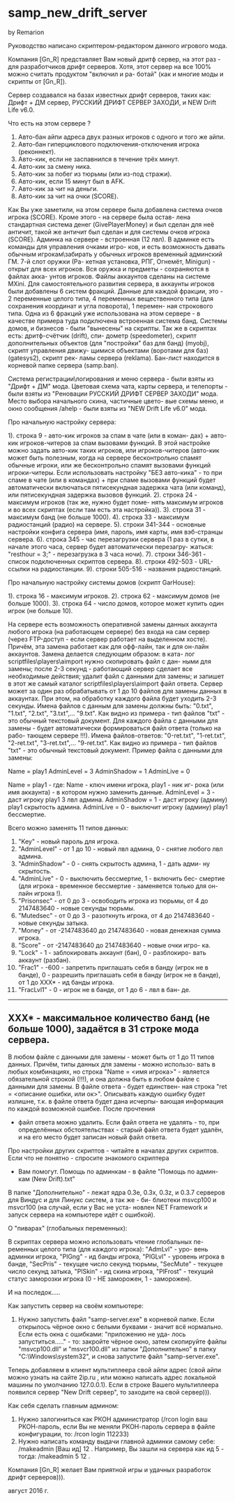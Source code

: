 # samp_new_drift_server
by Remarion

Руководство написано скриптером-редактором данного игрового
мода.

Компания [Gn_R] представляет Вам новый дритф сервер, на
этот раз - для разработчиков дрифт серверов. Хотя, этот
сервер на все 100% можно считать продуктом "включил и ра-
ботай" (как и многие моды и скрипты от [Gn_R]).

Сервер создавался на базах известных дрифт серверов, таких
как: Дрифт + ДМ сервер, РУССКИЙ ДРИФТ СЕРВЕР ЗАХОДИ, и
NEW Drift Life v6.0.

Что есть на этом сервере ?

1. Авто-бан айпи адреса двух разных игроков с одного и того
   же айпи.
2. Авто-бан гиперциклового подключения-отключения игрока
   (реконнект).
3. Авто-кик, если не заспавнился в течение трёх минут.
4. Авто-кик за смену ника.
5. Авто-кик за побег из тюрьмы (или из-под стражи).
6. Авто-кик, если 15 минут был в AFK.
7. Авто-кик за чит на деньги.
8. Авто-кик за чит на очки (SCORE).

Как Вы уже заметили, на этом сервере была добавлена система
очков игрока (SCORE). Кроме этого - на сервере была остав-
лена стандартная система денег (GivePlayerMoney) и был сделан
для неё античит, такой же античит был сделан и для системы
очков игрока (SCORE). Админка на сервере - встроенная
(12 лвл). В админке есть команды для управления очками игро-
ков, и есть возможность давать обычным игрокам\забирать у
обычных игроков временный админский ГМ. 7-й слот оружки (Ра-
кетная установка, РПГ, Огнемёт, Minigun) - открыт для всех
игроков. Вся оружка и предметы - сохраняются в файлах акка-
унтов игроков. Файлы аккаунтов сделаны на системе MXini.
Для самостоятельного развития сервера, в аккаунты игроков
были добавлены 6 систем фракций. Данные для каждой фракции,
это - 2 переменные целого типа, 4 переменных вещественного
типа (для сохранения координат и угла поворота), 1 перемен-
ная строкового типа. Одна из 6 фракций уже использована на
этом сервере - в качестве примера туда подключена встроенная
система банд. Системы домов, и бизнесов - были "вынесены" на
скрипты. Так же в скриптах есть: дритф-счётчик (drift), спи-
дометр (speedometer), скрипт дополнительных объектов (для
"постройки" баз для банд) (myobj), скрипт управления движу-
щимися объектами (воротами для баз) (gatesys2), скрипт рек-
ламы сервера (reklama). Бан-лист находится в корневой папке
сервера (samp.ban).

Система регистрации\логирования и меню сервера - были взяты
из "Дрифт + ДМ" мода. Цветовая схема чата, карты сервера, и
телепорты - были взяты из "Реновации РУССКИЙ ДРИФТ СЕРВЕР
ЗАХОДИ" мода. Место выбора начального скина, частичные цвето-
вые схемы меню, и окно сообщения /ahelp - были взяты из
"NEW Drift Life v6.0" мода.

Про начальную настройку сервера:

1). строка 9 - авто-кик игроков за спам в чате (или в коман-
    дах) + авто-кик игроков-читеров за спам вызовами функций.
    В этой настройке можно задать авто-кик таких игроков,
    или игроков-читеров (авто-кик может быть полезным, когда
    на сервере бесконтрольно спамят обычные игроки, или же
    бесконтрольно спамят вызовами функций игроки-читеры. Если
    использовать настройку "БЕЗ авто-кика" - то при спаме в
    чате (или в командах) + при спаме вызовами функций будет
    автоматически включаться пятисекундная задержка чата (или
    команд), или пятисекундная задержка вызовов функций.
2). строка 24 - максимум игроков (так же, нужно будет поме-
    нять максимум игроков и во всех скриптах (если там есть
    эта настройка)).
3). строка 31 - максимум банд (не больше 1000).
4). строка 33 - максимум радиостанций (радио) на сервере.
5). строки 341-344 - основные настройки конфига сервера (имя,
    пароль, имя карты, имя вэб-странцы сервера.
6). строка 345 - час перезагрузки сервера (1 раз в сутки, в
    начале этого часа, сервер будет автоматически перезагру-
    жаться: "resthour = 3;" - перезагрузка в 3 часа ночи).
7). строки 346-361 - список подключенных скриптов сервера.
8). строки 492-503 - URL-ссылки на радиостанции.
9). строки 505-516 - названия радиостанций.

Про начальную настройку системы домов (скрипт GarHouse):

1). строка 16 - максимум игроков.
2). строка 62 - максимум домов (не больше 1000).
3). строка 64 - число домов, которое может купить один игрок
    (не больше 10).

На сервере есть возможность оперативной замены данных аккаунта
любого игрока (на работающем сервере) без входа на сам сервер
(через FTP-доступ - если сервер работает на выделенном хосте).
Причём, эта замена работает как для офф-лайн, так и для
он-лайн аккаунтов. Замена делается следующим образом: в ката-
лог scriptfiles\players\aimport нужно скопировать файл с дан-
ными для замены; после 2-3 секунд - работающий сервер сделает
все необходимые действия; удалит файл с данными для замены; и
запишет в этот же самый каталог scriptfiles\players\aimport
файл ответа. Сервер может за один раз обрабатывать от 1 до 10
файлов для замены данных в аккаунтах. При этом, на обработку
каждого файла будет уходить 2-3 секунды. Имена файлов с данным
для замены должны быть: "0.txt", "1.txt", "2.txt", "3.txt",...
"9.txt". Как видно из примера - тип файлов "txt" - это обычный
текстовый документ. Для каждого файла с данными для замены -
будет автоматически формироваться файл ответа (только на рабо-
тающем сервере !!!). Имена файлов-ответов: "0-ret.txt",
"1-ret.txt", "2-ret.txt", "3-ret.txt",... "9-ret.txt". Как
видно из примера - тип файлов "txt" - это обычный текстовый
документ. Пример файла с данными для замены:

Name = play1
AdminLevel = 3
AdminShadow = 1
AdminLive = 0

Name = play1 - где: Name - ключ имени игрока, play1 - ник иг-
рока (или имя аккаунта) - в котором нужно заменить данные. 
AdminLevel = 3 - даст игроку play1 3 лвл админа.
AdminShadow = 1 - даст игроку (админу) play1 скрытость админа.
AdminLive = 0 - выключит игроку (админу) play1 бессмертие.

Всего можно заменять 11 типов данных:

1.  "Key" - новый пароль для игрока.
2.  "AdminLevel" - от 1 до 10 - новый лвл админа, 0 - снятие
    любого лвл админа.
3.  "AdminShadow" - 0 - снять скрытость админа, 1 - дать адми-
    ну скрытость.
4.  "AdminLive" - 0 - выключить бессмертие, 1 - включить бес-
    смертие (для игрока - временное бессмертие - заменяется
    только для он-лайн игрока !).
5.  "Prisonsec" - от 0 до 3 - освободить игрока из тюрьмы,
    от 4 до 2147483640 - новые секунды тюрьмы.
6.  "Mutedsec" - от 0 до 3 - разоткнуть игрока, от 4 до
    2147483640 - новые секунды затыка.
7.  "Money" - от -2147483640 до 2147483640 - новая денежная
    сумма игрока.
8.  "Score" - от -2147483640 до 2147483640 - новые очки игро-
    ка.
9.  "Lock" - 1 - заблокировать аккаунт (бан), 0 - разблокиро-
    вать аккаунт (разбан).
10. "Frac1" - -600 - запретить приглашать себя в банду (игрок
    не в банде), 0 - разрешить приглашать себя в банду (игрок
    не в банде), от 1 до XXX* - ид банды игрока.
11. "FracLvl1" - 0 - игрок не в банде, от 1 до 6 - лвл в бан-
    де.
--------------------------------------------------------------
XXX* - максимальное количество банд (не больше 1000), задаётся
в 31 строке мода сервера.
--------------------------------------------------------------

В любом файле с данными для замены - может быть от 1 до 11
типов данных. Причём, типы данных для замены - можно использо-
вать в любых комбинациях, но строка "Name = <имя игрока>" -
является обязательной строкой (!!!), и она должна быть в любом
файле с данными для замены. В файле ответа - будет единствен-
ная строка "ret = <описание ошибки, или ок>". Описывать каждую
ошибку будет излишне, т.к. в файле ответа будет дана исчерпы-
вающая информация по каждой возможной ошибке. После прочтения
- файл ответа можно удалить. Если файл ответа не удалять - то,
при определённых обстоятельствах - старый файл ответа будет
удалён, и на его место будет записан новый файл ответа.

Про настройки других скриптов - читайте в началах других
скриптов. Если что не понятно - спросите знакомого скриптера
- Вам помогут. Помощь по админкам - в файле "Помощь по админ-
кам (New Drift).txt"

В папке "Дополнительно" - лежат ядра 0.3e, 0.3x, 0.3z, и
0.3.7 серверов для Виндус и для Линукс систем, а так же - би-
блиотеки msvcp100 и msvcr100 (на случай, если у Вас не уста-
новлен NET Framework и запуск сервера на компьютере идёт с
ошибкой).

О "пиварах" (глобальных переменных):

В скриптах сервера можно использовать чтение глобальных пе-
ременных целого типа (для каждого игрока): "AdmLvl" - уро-
вень админки игрока, "PlGng" - ид банды игрока, "PlGLvl" -
уровень игрока в банде, "SecPris" - текущее число секунд
тюрьмы, "SecMute" - текущее число секунд затыка, "PlSkin" -
ид скина игрока, "PlFrost" - текущий статус заморозки игрока
(0 - НЕ заморожен, 1 - заморожен).

И на последок.....

Как запустить сервер на своём компьютере:

1. Нужно запустить файл "samp-server.exe" в корневой папке.
   Если открылось чёрное окно с белыми буквами - значит всё
   нормально. Если есть окна с ошибками: "приложению не уда-
   лось запуститься....." - то: закройте чёрное окно, затем
   скопируйте файлы "msvcp100.dll" и "msvcr100.dll" из папки
   "Дополнительно" в папку "C:\Windows\system32\", и снова
   запустите файл "samp-server.exe".

Теперь добавляем в клиент мультиплеера свой айпи адрес
(свой айпи можно узнать на сайте 2ip.ru , или можно написать
адрес локальной машины по умолчанию 127.0.0.1). Если в строке
Вашего мультиплеера появился сервер "New Drift сервер", то
заходите на свой сервер))).

Как себя сделать главным админом:

1. Нужно залогиниться как РКОН администратор (/rcon login ваш
   РКОН-пароль, если Вы не меняли РКОН-пароль сервера в файле
   конфигурации, то: /rcon login 112233)
2. Нужно написать команду выдачи главной админки самому себе:
   /makeadmin [Ваш ид] 12 . Например, Вы зашли на сервера как
   ид 5 - тогда: /makeadmin 5 12 .

Компания [Gn_R] желает Вам приятной игры и удачных разработок
дрифт серверов))).

август 2016 г.
